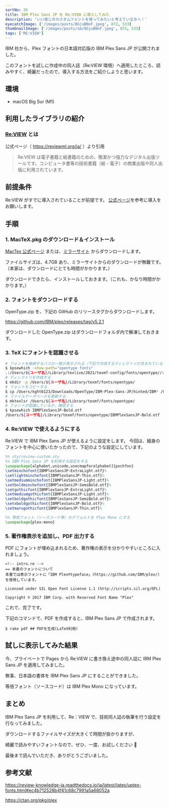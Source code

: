 ```yaml
---
sortNo: 26
title: IBM Plex Sans JP を Re:VIEW に導入してみた
description: 'いい感じのカスタムフォントを使ってみたいと考えている方へ！'
eyecatchImage: ['/images/posts/8GjuBNnF.jpeg', 872, 533]
thumbnailImage: ['/images/posts/sm/8GjuBNnF.jpeg', 872, 533]
tags: ['RE:VIEW']
---
```

IBM 社から、Plex フォントの日本語対応版の IBM Plex Sans JP が公開されました。

このフォントを試しに作成中の同人誌（Re:VIEW 環境）へ適用したところ、読みやすく、綺麗だったので、導入する方法をご紹介しようと思います。

## 環境

- macOS Big Sur (M1)

## 利用したライブラリの紹介

### [Re:VIEW](https://reviewml.org/ja/) とは

公式ページ（ https://reviewml.org/ja/ ）より引用

> Re:VIEW は電子書籍と紙書籍のための、簡潔かつ強力なデジタル出版ツールです。コンピュータ書等の技術書籍（紙・電子）の商業出版や同人出版に利用されています。

## 前提条件

Re:VIEW がすでに導入されていることが前提です。
[公式ページ](https://reviewml.org/ja/)を参考に導入をお願いします。

## 手順

### 1. MacTeX.pkg のダウンロード＆インストール

[MacTex 公式ページ](http://tug.org/mactex/) または、[ミラーサイト](http://tug.org/mactex/mirrorpage.html) からダウンロードします。

ファイルサイズは、4.7GB あり、ミラーサイトからのダウンロードが無難です。（本家は、ダウンロードにとても時間がかかります。）

ダウンロードできたら、インストールしておきます。（これも、かなり時間がかかります。）

### 2. フォントをダウンロードする

OpenType.zip を、下記の GitHub のリリースタグからダウンロードします。

https://github.com/IBM/plex/releases/tag/v5.2.1

ダウンロードした OpenType.zip はダウンロードフォルダ内で解凍しておきます。

### 3. TeX にフォントを認識させる

```sh
# フォントを格納するパスの一覧が表示される（下記で作成するディレクトリが含まれていることを確認する）
$ kpsewhich -show-path="opentype fonts"
.:/Users/${ユーザ名}/Library/texlive/2021/texmf-config/fonts/opentype//:/Users/${ユーザ名}/Library/texlive/2021/texmf-var/fonts/opentype//:/Users/${ユーザ名}/Library/texmf/fonts/opentype//:!!/usr/local/texlive/texmf-local/fonts/opentype//:!!/usr/local/texlive/2021/texmf-config/fonts/opentype//:!!/usr/local/texlive/2021/texmf-var/fonts/opentype//:!!/usr/local/texlive/2021/texmf-dist/fonts/opentype//:/Users/${ユーザ名}/Library/texlive/2021/texmf-config/fonts/truetype//:/Users/${ユーザ名}/Library/texlive/2021/texmf-var/fonts/truetype//:/Users/${ユーザ名}/Library/texmf/fonts/truetype//:!!/usr/local/texlive/texmf-local/fonts/truetype//:!!/usr/local/texlive/2021/texmf-config/fonts/truetype//:!!/usr/local/texlive/2021/texmf-var/fonts/truetype//:!!/usr/local/texlive/2021/texmf-dist/fonts/truetype//:/please/set/osfontdir/in/the/environment//
# ディレクトリを作成する
$ mkdir -p /Users/${ユーザ名}/Library/texmf/fonts/opentype/
# フォントをコピーする
$ cp /Users/kght6123/Downloads/OpenType/IBM-Plex-Sans-JP/hinted/IBM* /Users/${ユーザ名}/Library/texmf/fonts/opentype/
# ファイルデータベースを更新する
$ mktexlsr /Users/${ユーザ名}/Library/texmf/fonts/opentype/
# フォントが認識しているか、確認する
$ kpsewhich IBMPlexSansJP-Bold.otf
/Users/${ユーザ名}/Library/texmf/fonts/opentype/IBMPlexSansJP-Bold.otf
```

### 4. Re:VIEW で使えるようにする

Re:VIEW で IBM Plex Sans JP が使えるように設定をします。
今回は、細身のフォントを中心に使いたかったので、下記のような設定にしています。

```sty
%% sty/review-custom.sty
%% IBM Plex Sans JP を利用する設定をする
\usepackage[alphabet,unicode,usecmapforalphabet]{pxchfon}
\setminchofont{IBMPlexSansJP-ExtraLight.otf}%
\setlightminchofont{IBMPlexSansJP-Thin.otf}%
\setmediumminchofont{IBMPlexSansJP-Light.otf}%
\setboldminchofont{IBMPlexSansJP-SemiBold.otf}%
\setgothicfont{IBMPlexSansJP-ExtraLight.otf}%
\setmediumgothicfont{IBMPlexSansJP-Light.otf}%
\setboldgothicfont{IBMPlexSansJP-SemiBold.otf}%
\setxboldgothicfont{IBMPlexSansJP-Bold.otf}%
\setmarugothicfont{IBMPlexSansJP-Thin.otf}%

%% 等倍フォント（ソースコード等）のデフォルトを Plex Mono にする
\usepackage{plex-mono}
```

### 5. 著作権表示を追加し、PDF 出力する

PDF にフォントが埋め込まれるため、著作権の表示を分かりやすいところに入れましょう。

```re
<!-- intro.re -->
== 本書のフォントについて
本書では表示フォントに「IBM Plex®typeface」(https://github.com/IBM/plex/) を使用しています。

Licensed under SIL Open Font License 1.1 (http://scripts.sil.org/OFL)

Copyright © 2017 IBM Corp. with Reserved Font Name "Plex"
```

これで、完了です。

下記のコマンドで、PDF を作成すると、IBM Plex Sans JP で作成されます。

```shell
$ rake pdf ## PDFを生成(LaTeX利用)
```

## 試しに表示してみた結果

今、プライベートで Pages から Re:VIEW に書き換え途中の同人誌に IBM Plex Sans JP を適用してみました。

無事、日本語の書体を IBM Plex Sans JP にすることができました。

等倍フォント（ソースコード）は IBM Plex Mono になっています。

<amp-img src="/images/posts/IBM-Plex-Sans-JP-Preview1.png" layout="intrinsic" width="1410" height="1464" class="block"></amp-img>

<amp-img src="/images/posts/IBM-Plex-Sans-JP-Preview2.png" layout="intrinsic" width="1410" height="1464" class="block"></amp-img>

<amp-img src="/images/posts/IBM-Plex-Sans-JP-Preview3.png" layout="intrinsic" width="1410" height="1464" class="block"></amp-img>

## まとめ

IBM Plex Sans JP を利用して、Re：VIEW で、技術同人誌の執筆を行う設定を行なってみました。

ダウンロードするファイルサイズが大きくて時間が掛かりますが、

綺麗で読みやすいフォントなので、ぜひ、一度、お試しください 🙏

最後まで読んでいただき、ありがとうございました。

## 参考文献

https://review-knowledge-ja.readthedocs.io/ja/latest/latex/uptex-fonts.html#ec4b712528b4f41c68c7991a5a68052a

https://ctan.org/pkg/plex
